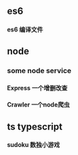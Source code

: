 ## es6

#### es6 编译文件


## node

### some node service
#### Express 一个增删改查
#### Crawler 一个node爬虫


## ts typescript

#### sudoku  数独小游戏
